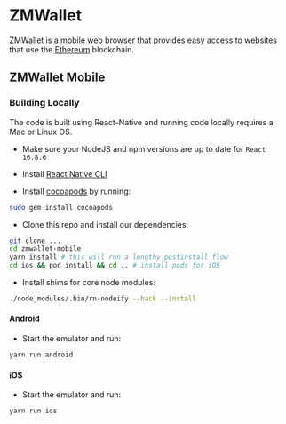 # ZMWallet

ZMWallet is a mobile web browser that provides easy access to websites that use the [Ethereum](https://ethereum.org/) blockchain.

## ZMWallet Mobile

### Building Locally

The code is built using React-Native and running code locally requires a Mac or Linux OS.

- Make sure your NodeJS and npm versions are up to date for `React 16.8.6`

- Install [React Native CLI](https://reactnative.dev/docs/environment-setup)

- Install [cocoapods](https://guides.cocoapods.org/using/getting-started.html) by running:

```bash 
sudo gem install cocoapods
```

- Clone this repo and install our dependencies:

```bash
git clone ...
cd zmwallet-mobile
yarn install # this will run a lengthy postinstall flow
cd ios && pod install && cd .. # install pods for iOS
```

- Install shims for core node modules:

```bash
./node_modules/.bin/rn-nodeify --hack --install
```

#### Android

- Start the emulator and run:
```bash
yarn run android
```

#### iOS

- Start the emulator and run:
```bash
yarn run ios
```